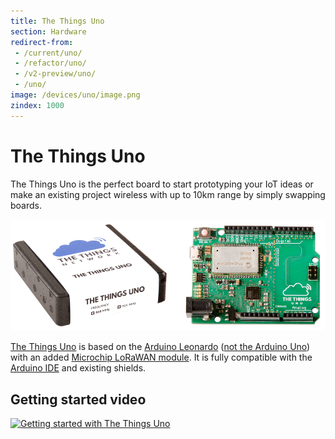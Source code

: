 ```yaml
---
title: The Things Uno
section: Hardware
redirect-from:
 - /current/uno/
 - /refactor/uno/
 - /v2-preview/uno/
 - /uno/
image: /devices/uno/image.png
zindex: 1000
---
```


# The Things Uno

The Things Uno is the perfect board to start prototyping your IoT ideas or make an existing project wireless with up to 10km range by simply swapping boards.

![The Things Uno](image.png)

[The Things Uno](http://thethingsproducts.com/) is based on the [Arduino Leonardo](https://www.arduino.cc/en/Guide/ArduinoLeonardoMicro) ([not the Arduino Uno](https://www.arduino.cc/en/Guide/ArduinoLeonardoMicro#toc9)) with an added [Microchip LoRaWAN module](http://www.microchip.com/design-centers/wireless-connectivity/embedded-wireless/lora-technology). It is fully compatible with the [Arduino IDE](https://www.arduino.cc/en/Main/Software) and existing shields.

## Getting started video

[![Getting started with The Things Uno](http://img.youtube.com/vi/kqI78zkhaFQ/0.jpg)](https://www.youtube.com/watch?v=28Fh5OF8ev0&list=PLM8eOeiKY7JVwrBYRHxsf9p0VM_dVapXl&index=5)

